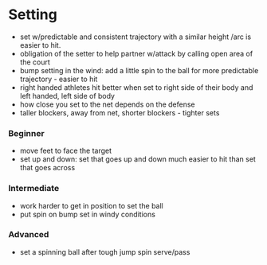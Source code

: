 # Setting

- set w/predictable and consistent trajectory with a similar height /arc is easier to hit.
- obligation of the setter to help partner w/attack by calling open area of the court
- bump setting in the wind: add a little spin to the ball for more predictable trajectory - easier to hit
- right handed athletes hit better when set to right side of their body and left handed, left side of body
- how close you set to the net depends on the defense
- taller blockers, away from net, shorter blockers - tighter sets

### Beginner

- move feet to face the target
- set up and down: set that goes up and down much easier to hit than set that goes across

### Intermediate

- work harder to get in position to set the ball
- put spin on bump set in windy conditions

### Advanced

- set a spinning ball after tough jump spin serve/pass
